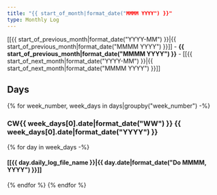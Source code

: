 ```yaml
---
title: "{{ start_of_month|format_date("MMMM YYYY") }}"
type: Monthly Log
---
```


[[{{ start_of_previous_month|format_date("YYYY-MM") }}|{{ start_of_previous_month|format_date("MMMM YYYY") }}]] - **{{ start_of_previous_month|format_date("MMMM YYYY") }}** - [[{{ start_of_next_month|format_date("YYYY-MM") }}|{{ start_of_next_month|format_date("MMMM YYYY") }}]]

## Days

{% for week_number, week_days in days|groupby("week_number") -%}
### CW{{ week_days[0].date|format_date("WW") }} {{ week_days[0].date|format_date("YYYY") }}
{% for day in week_days -%}
#### [[{{ day.daily_log_file_name }}|{{ day.date|format_date("Do MMMM, YYYY") }}]]
{% endfor %}
{% endfor %}
